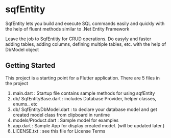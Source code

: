 # sqfEntity
SqfEntity lets you build and execute SQL commands easily and quickly with the help of fluent methods similar to .Net Entity Framework

Leave the job to SqfEntitiy for CRUD operations. Do easyly and faster adding tables, adding columns, defining multiple tables, etc. with the help of DbModel object


## Getting Started

This project is a starting point for a Flutter application.
There are 5 files in the project
1. main.dart                  : Startup file contains sample methods for using sqfEntity
2. db/ SqfEntityBase.dart     : includes Database Provider, helper classes, enums.. etc 
3. db/ SqfEntityDbModel.dart  : to declare your database model and get created model class from clipboard in runtime
4. models/Product.dart        : Sample model for examples
5. app.dart                   : Sample App for display created model. (will be updated later.)
6. LICENSE.txt                : see this file for License Terms
